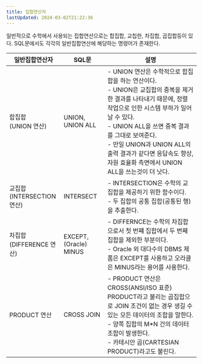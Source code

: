 ```yaml
---
title: 집합연산자
lastUpdated: 2024-03-02T21:22:36
---
```


일반적으로 수학에서 사용되는 집합연산으로는 합집합, 교칩한, 차집합, 곱집합등이 있다. SQL문에서도 각각의 일반집합연산에 해당하는 명령어가 존재한다.

|일반집합연산자|SQL문|설명|
|-|-|-|
|합집합<br>(UNION 연산)|UNION, UNION ALL|- UNION 연산은 수학적으로 합집합을 하는 연산이다.<br>- UNION은 교집합의 중복을 제거한 결과를 나타내기 때문에, 정렬 작업으로 인한 시스템 부하가 일어날 수 있다.<br>- UNION ALL을 쓰면 중복 결과를 그대로 보여준다.<br>- 만일 UNION과 UNION ALL의 출력 결과가 같다면 응답속도 향상, 자원 효율화 측면에서 UNION ALL을 쓰는것이 더 낫다.|
|교집합<br>(INTERSECTION 연산)|INTERSECT|- INTERSECTION은 수학의 교집합을 제공하기 위한 함수이다.<br>- 두 집합의 공통 집합(공통된 행)을 추출한다.|
|차집합<br>(DIFFERENCE 연산)|EXCEPT, (Oracle) MINUS|- DIFFERNCE는 수학의 차집합으로서 첫 번쨰 집합에서 두 번째 집합을 제외한 부분이다.<br>- Oracle 외 대다수의 DBMS 제품은 EXCEPT를 사용하고 오라클은 MINUS라는 용어를 사용한다.|
|PRODUCT 연산|CROSS JOIN|- PRODUCT 연산은 CROSS(ANSI/ISO 표준) PRODUCT라고 불리는 곱집합으로 JOIN 조건이 없는 경우 생길 수 있는 모든 데이터의 조합을 말한다.<br>- 양쪽 집합의 M*N 건의 데이터 조합이 발생한다.<br>- 카테시안 곱(CARTESIAN PRODUCT)라고도 불린다.|